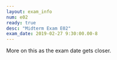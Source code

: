 ```yaml
---
layout: exam_info
num: e02
ready: true
desc: "Midterm Exam E02"
exam_date: 2019-02-27 9:30:00.00-8
---
```


More on this as the exam date gets closer.

